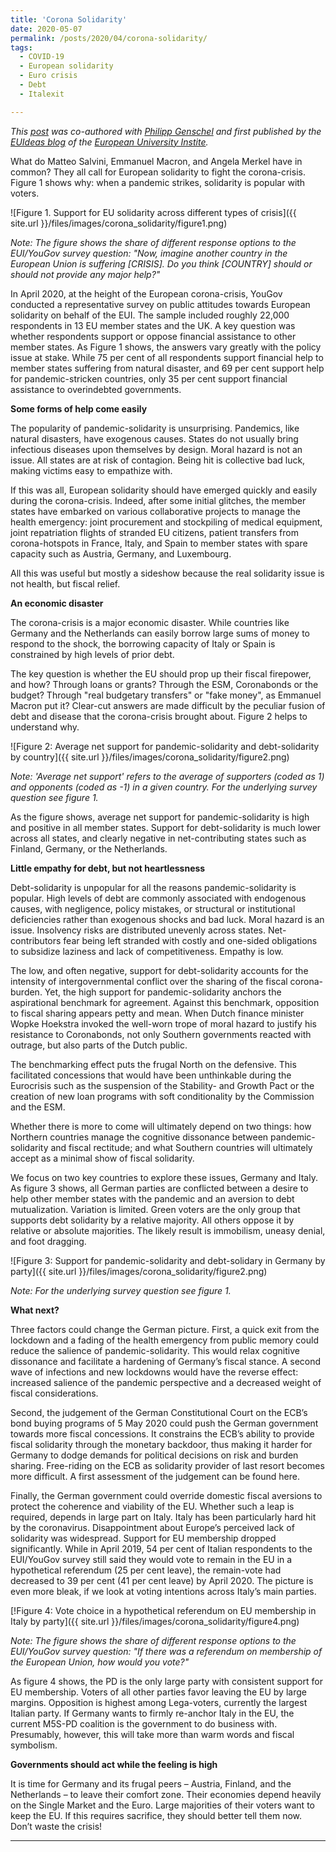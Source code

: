 ```yaml
---
title: 'Corona Solidarity'
date: 2020-05-07
permalink: /posts/2020/04/corona-solidarity/
tags:
  - COVID-19
  - European solidarity
  - Euro crisis
  - Debt
  - Italexit

---
```


*This [post](https://euideas.eui.eu/2020/05/07/corona-solidarity/) was co-authored with [Philipp Genschel](https://www.eui.eu/DepartmentsAndCentres/PoliticalAndSocialSciences/People/Professors/Genschel) and first published by the [EUIdeas blog](https://euideas.eui.eu/) of the [European University Instite](https://eui.eu).*

What do Matteo Salvini, Emmanuel Macron, and Angela Merkel have in common? They all call for European solidarity to fight the corona-crisis. Figure 1 shows why: when a pandemic strikes, solidarity is popular with voters.

![Figure 1. Support for EU solidarity across different types of crisis]({{ site.url }}/files/images/corona_solidarity/figure1.png)

*Note: The figure shows the share of different response options to the EUI/YouGov survey question: "Now, imagine another country in the European Union is suffering [CRISIS]. Do you think [COUNTRY] should or should not provide any major help?"*

In April 2020, at the height of the European corona-crisis, YouGov conducted a representative survey on public attitudes towards European solidarity on behalf of the EUI. The sample included roughly 22,000 respondents in 13 EU member states and the UK. A key question was whether respondents support or oppose financial assistance to other member states. As Figure 1 shows, the answers vary greatly with the policy issue at stake. While 75 per cent of all respondents support financial help to member states suffering from natural disaster, and 69 per cent support help for pandemic-stricken countries, only 35 per cent support financial assistance to overindebted governments.

**Some forms of help come easily**

The popularity of pandemic-solidarity is unsurprising. Pandemics, like natural disasters, have exogenous causes. States do not usually bring infectious diseases upon themselves by design. Moral hazard is not an issue. All states are at risk of contagion. Being hit is collective bad luck, making victims easy to empathize with.

If this was all, European solidarity should have emerged quickly and easily during the corona-crisis. Indeed, after some initial glitches, the member states have embarked on various collaborative projects to manage the health emergency: joint procurement and stockpiling of medical equipment, joint repatriation flights of stranded EU citizens, patient transfers from corona-hotspots in France, Italy, and Spain to member states with spare capacity such as Austria, Germany, and Luxembourg.

All this was useful but mostly a sideshow because the real solidarity issue is not health, but fiscal relief.

**An economic disaster**

The corona-crisis is a major economic disaster. While countries like Germany and the Netherlands can easily borrow large sums of money to respond to the shock, the borrowing capacity of Italy or Spain is constrained by high levels of prior debt.

The key question is whether the EU should prop up their fiscal firepower, and how? Through loans or grants? Through the ESM, Coronabonds or the budget? Through "real budgetary transfers" or "fake money", as Emmanuel Macron put it? Clear-cut answers are made difficult by the peculiar fusion of debt and disease that the corona-crisis brought about. Figure 2 helps to understand why.

![Figure 2: Average net support for pandemic-solidarity and debt-solidarity by country]({{ site.url }}/files/images/corona_solidarity/figure2.png)

*Note: 'Average net support' refers to the average of supporters (coded as 1) and opponents (coded as -1) in a given country. For the underlying survey question see figure 1.*

As the figure shows, average net support for pandemic-solidarity is high and positive in all member states. Support for debt-solidarity is much lower across all states, and clearly negative in net-contributing states such as Finland, Germany, or the Netherlands.

**Little empathy for debt, but not heartlessness**

Debt-solidarity is unpopular for all the reasons pandemic-solidarity is popular. High levels of debt are commonly associated with endogenous causes, with negligence, policy mistakes, or structural or institutional deficiencies rather than exogenous shocks and bad luck. Moral hazard is an issue. Insolvency risks are distributed unevenly across states. Net-contributors fear being left stranded with costly and one-sided obligations to subsidize laziness and lack of competitiveness. Empathy is low.

The low, and often negative, support for debt-solidarity accounts for the intensity of intergovernmental conflict over the sharing of the fiscal corona-burden. Yet, the high support for pandemic-solidarity anchors the aspirational benchmark for agreement. Against this benchmark, opposition to fiscal sharing appears petty and mean. When Dutch finance minister Wopke Hoekstra invoked the well-worn trope of moral hazard to justify his resistance to Coronabonds, not only Southern governments reacted with outrage, but also parts of the Dutch public.

The benchmarking effect puts the frugal North on the defensive. This facilitated concessions that would have been unthinkable during the Eurocrisis such as the suspension of the Stability- and Growth Pact or the creation of new loan programs with soft conditionality by the Commission and the ESM.

Whether there is more to come will ultimately depend on two things: how Northern countries manage the cognitive dissonance between pandemic-solidarity and fiscal rectitude; and what Southern countries will ultimately accept as a minimal show of fiscal solidarity.

We focus on two key countries to explore these issues, Germany and Italy. As figure 3 shows, all German parties are conflicted between a desire to help other member states with the pandemic and an aversion to debt mutualization. Variation is limited. Green voters are the only group that supports debt solidarity by a relative majority. All others oppose it by relative or absolute majorities. The likely result is immobilism, uneasy denial, and foot dragging.

![Figure 3: Support for pandemic-solidarity and debt-solidary in Germany by party]({{ site.url }}/files/images/corona_solidarity/figure2.png)

*Note: For the underlying survey question see figure 1.*

**What next?**

Three factors could change the German picture. First, a quick exit from the lockdown and a fading of the health emergency from public memory could reduce the salience of pandemic-solidarity. This would relax cognitive dissonance and facilitate a hardening of Germany’s fiscal stance. A second wave of infections and new lockdowns would have the reverse effect: increased salience of the pandemic perspective and a decreased weight of fiscal considerations.

Second, the judgement of the German Constitutional Court on the ECB’s bond buying programs of 5 May 2020 could push the German government towards more fiscal concessions. It constrains the ECB’s ability to provide fiscal solidarity through the monetary backdoor, thus making it harder for Germany to dodge demands for political decisions on risk and burden sharing. Free-riding on the ECB as solidarity provider of last resort becomes more difficult. A first assessment of the judgement can be found here.

Finally, the German government could override domestic fiscal aversions to protect the coherence and viability of the EU. Whether such a leap is required, depends in large part on Italy. Italy has been particularly hard hit by the coronavirus. Disappointment about Europe’s perceived lack of solidarity was widespread. Support for EU membership dropped significantly. While in April 2019, 54 per cent of Italian respondents to the EUI/YouGov survey still said they would vote to remain in the EU in a hypothetical referendum (25 per cent leave), the remain-vote had decreased to 39 per cent (41 per cent leave) by April 2020. The picture is even more bleak, if we look at voting intentions across Italy’s main parties.

[!Figure 4: Vote choice in a hypothetical referendum on EU membership in Italy by party]({{ site.url }}/files/images/corona_solidarity/figure4.png)

*Note: The figure shows the share of different response options to the EUI/YouGov survey question: "If there was a referendum on membership of the European Union, how would you vote?"*

As figure 4 shows, the PD is the only large party with consistent support for EU membership. Voters of all other parties favor leaving the EU by large margins. Opposition is highest among Lega-voters, currently the largest Italian party. If Germany wants to firmly re-anchor Italy in the EU, the current M5S-PD coalition is the government to do business with. Presumably, however, this will take more than warm words and fiscal symbolism.

**Governments should act while the feeling is high**

It is time for Germany and its frugal peers – Austria, Finland, and the Netherlands – to leave their comfort zone. Their economies depend heavily on the Single Market and the Euro. Large majorities of their voters want to keep the EU. If this requires sacrifice, they should better tell them now. Don’t waste the crisis!


------
